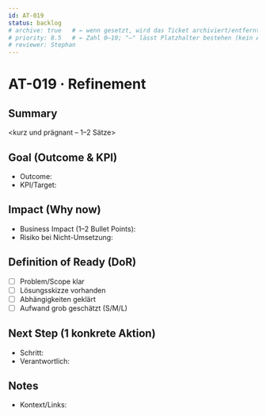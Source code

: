```yaml
---
id: AT-019
status: backlog
# archive: true   # ← wenn gesetzt, wird das Ticket archiviert/entfernt
# priority: 8.5   # ← Zahl 0–10; "–" lässt Platzhalter bestehen (kein Apply)
# reviewer: Stephan
---
```


# AT-019 · Refinement

## Summary
<kurz und prägnant – 1–2 Sätze>

## Goal (Outcome & KPI)
- Outcome:
- KPI/Target:

## Impact (Why now)
- Business Impact (1–2 Bullet Points):
- Risiko bei Nicht-Umsetzung:

## Definition of Ready (DoR)
- [ ] Problem/Scope klar
- [ ] Lösungsskizze vorhanden
- [ ] Abhängigkeiten geklärt
- [ ] Aufwand grob geschätzt (S/M/L)

## Next Step (1 konkrete Aktion)
- Schritt:
- Verantwortlich:

## Notes
- Kontext/Links:

